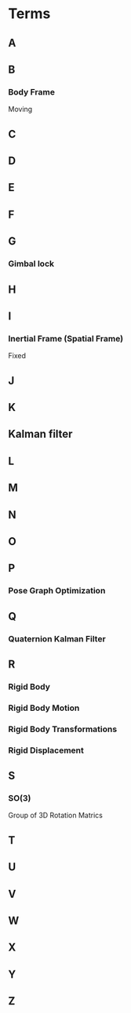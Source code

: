 # Terms

## A

## B

### Body Frame
Moving

## C

## D

## E

## F

## G

### Gimbal lock

## 

## H

## I

### Inertial Frame (Spatial Frame)
Fixed

## J

## K

## Kalman filter

## L

## M

## N

## O

## P
### Pose Graph Optimization

## Q

### Quaternion Kalman Filter

## R
### Rigid Body

### Rigid Body Motion

### Rigid Body Transformations

### Rigid Displacement

## S

### SO(3)
Group of 3D Rotation Matrics

## T

## U

## V

## W

## X

## Y

## Z



